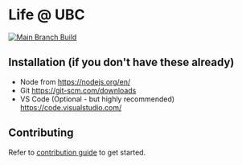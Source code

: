 # Life @ UBC

[![Main Branch Build](https://github.com/ubclaunchpad/life-at-ubc/workflows/main_CI/badge.svg)](https://github.com/ubclaunchpad/life-at-ubc/actions)

## Installation (if you don't have these already)
- Node from https://nodejs.org/en/
- Git https://git-scm.com/downloads
- VS Code (Optional - but highly recommended) https://code.visualstudio.com/

## Contributing
Refer to [contribution guide](https://github.com/ubclaunchpad/life-at-ubc/blob/main/CONTRIBUTING.md) to get started.